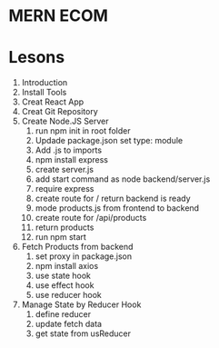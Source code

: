 # MERN ECOM

# Lesons

1. Introduction
2. Install Tools
3. Creat React App
4. Creat Git Repository
5. Create Node.JS Server
   1. run npm init in root folder
   2. Updade package.json set type: module
   3. Add .js to imports
   4. npm install express
   5. create server.js
   6. add start command as node backend/server.js
   7. require express
   8. create route for / return backend is ready
   9. mode products.js from frontend to backend
   10. create route for /api/products
   11. return products
   12. run npm start
6. Fetch Products from backend
   1. set proxy in package.json
   2. npm install axios
   3. use state hook
   4. use effect hook
   5. use reducer hook
7. Manage State by Reducer Hook
   1. define reducer
   2. update fetch data
   3. get state from usReducer
